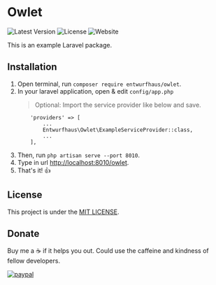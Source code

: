 # Owlet
![Latest Version](https://img.shields.io/github/v/release/entwurfhaus/owlet?style=flat-square)
![License](https://img.shields.io/github/license/entwurfhaus/owlet?style=flat-square)
![Website](https://img.shields.io/badge/website-https%3A%2F%2Fentwurfhaus.com-orange\?style=flat-square)

This is an example Laravel package.

## Installation

1. Open terminal, run `composer require entwurfhaus/owlet`.
1. In your laravel application, open & edit `config/app.php`
   > Optional: Import the service provider like below and save.
   ````
       'providers' => [
           ...
           Entwurfhaus\Owlet\ExampleServiceProvider::class,
           ...
       ],
   ````
1. Then, run `php artisan serve --port 8010`.
1. Type in url [http://localhost:8010/owlet](http://localhost:8010/owlet).
1. That's it! :thumbsup:

## License

This project is under the [MIT LICENSE](LICENSE.md).

## Donate

Buy me a :coffee: if it helps you out. Could use the caffeine and kindness of fellow developers. 

[![paypal](https://www.paypalobjects.com/en_US/i/btn/btn_donateCC_LG.gif)](https://www.paypal.me/entwurfhaus)
